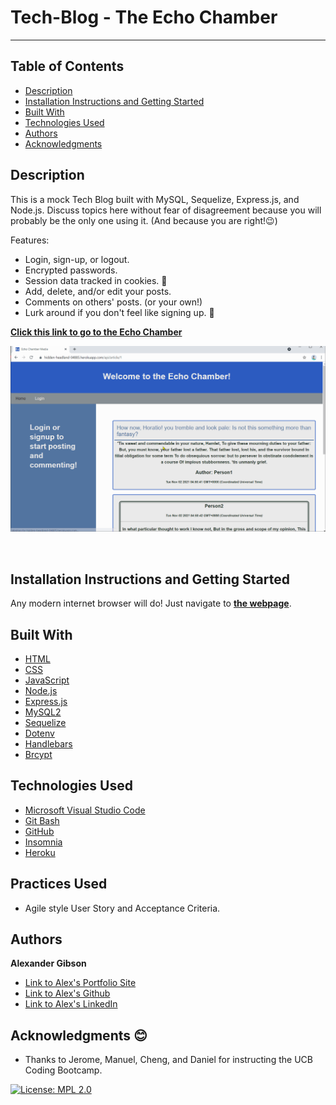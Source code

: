 # Tech-Blog - The Echo Chamber
  -----------------

## Table of Contents
  - [Description](#Description)
  - [Installation Instructions and Getting Started](#Installation)
  - [Built With](#Built)
  - [Technologies Used](#Technologies)
  - [Authors](#Authors)
  - [Acknowledgments](#Acknowledgments)


## Description
This is a mock Tech Blog built with MySQL, Sequelize, Express.js, and Node.js. Discuss topics here without fear of disagreement because you will probably be the only one using it. (And because you are right!😉)

Features:
* Login, sign-up, or logout.
* Encrypted passwords.
* Session data tracked in cookies. 🍪
* Add, delete, and/or edit your posts.
* Comments on others' posts. (or your own!)
* Lurk around if you don't feel like signing up. 👻

**[Click this link to go to the Echo Chamber](https://hidden-headland-04885.herokuapp.com/)**

![Demo GIF of Tech Blog](./images/tech-blog-demo.gif)

 <br />


## Installation Instructions and Getting Started
Any modern internet browser will do! Just navigate to **[the webpage](https://hidden-headland-04885.herokuapp.com/)**.


## Built With

* [HTML](https://developer.mozilla.org/en-US/docs/Web/HTML)
* [CSS](https://developer.mozilla.org/en-US/docs/Web/CSS)
* [JavaScript](https://developer.mozilla.org/en-US/docs/Web/JavaScript)
* [Node.js](https://nodejs.org/en/)
* [Express.js](https://expressjs.com/)
* [MySQL2](https://www.npmjs.com/package/mysql2)
* [Sequelize](https://www.npmjs.com/package/sequelize)
* [Dotenv](https://www.npmjs.com/package/dotenv)
* [Handlebars](https://handlebarsjs.com/)
* [Brcypt](https://www.npmjs.com/package/bcrypt)


## Technologies Used
* [Microsoft Visual Studio Code](https://code.visualstudio.com/)
* [Git Bash](https://git-scm.com/downloads)
* [GitHub](https://github.com/)
* [Insomnia](https://insomnia.rest/)
* [Heroku](https://www.heroku.com/)

## Practices Used
* Agile style User Story and Acceptance Criteria.


## Authors
**Alexander Gibson** 

- [Link to Alex's Portfolio Site](https://argibson02.github.io/Professional-Portfolio-React/)
- [Link to Alex's Github](https://github.com/argibson02)
- [Link to Alex's LinkedIn](https://www.linkedin.com/in/alexander-r-gibson/)


## Acknowledgments 😊
- Thanks to Jerome, Manuel, Cheng, and Daniel for instructing the UCB Coding Bootcamp.


[![License: MPL 2.0](https://img.shields.io/badge/License-MPL%202.0-brightgreen.svg)](https://opensource.org/licenses/MPL-2.0)